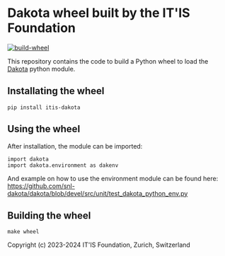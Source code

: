 Dakota wheel built by the IT'IS Foundation
==========================================

[![build-wheel](https://github.com/ITISFoundation/itis-dakota/actions/workflows/build-wheels.yml/badge.svg)](https://github.com/ITISFoundation/itis-dakota/actions/workflows/build-wheels.yml)

This repository contains the code to build a Python wheel
to load the [Dakota](https://github.com/snl-dakota/dakota) 
python module.


Installating the wheel
----------------------

```
pip install itis-dakota
```

Using the wheel
------------------

After installation, the module can be imported:
```
import dakota
import dakota.environment as dakenv
```

And example on how to use the environment module can be found here:
https://github.com/snl-dakota/dakota/blob/devel/src/unit/test_dakota_python_env.py

Building the wheel
------------------

```
make wheel
```

Copyright (c) 2023-2024 IT'IS Foundation, Zurich, Switzerland
